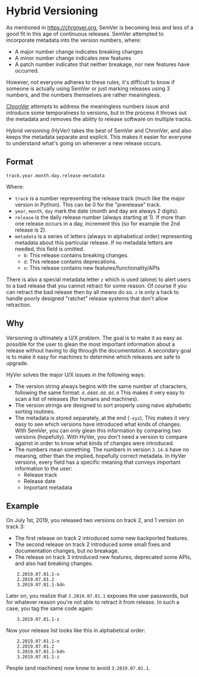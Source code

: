 Hybrid Versioning
=================

As mentioned in https://chronver.org, SemVer is becoming less and less of a good fit in this age of continuous releases. SemVer attempted to incorporate metadata into the version numbers, where:

- A major number change indicates breaking changes
- A minor number change indicates new features
- A patch number indicates that neither breakage, nor new features have occurred.

However, not everyone adheres to these rules, it's difficult to know if someone is actually using SemVer or just marking releases using 3 numbers, and the numbers themselves are rather meaningless.

[ChronVer](https://chronver.org) attempts to address the meaningless numbers issue and introduce some temporalness to versions, but in the process it throws out the metadata and removes the ability to release software on multiple tracks.

Hybrid versioning (HyVer) takes the best of SemVer and ChronVer, and also keeps the metadata separate and explicit. This makes it easier for everyone to understand what's going on whenever a new release occurs.


Format
------

    track.year.month.day.release-metadata

Where:

- `track` is a number representing the release track (much like the major version in Python). This can be 0 for the "prerelease" track.
- `year`, `month`, `day` mark the date (month and day are always 2 digits).
- `release` is the daily release number (always starting at 1). If more than one release occurs in a day, increment this (so for example the 2nd release is 2).
- `metadata` is a series of letters (always in alphabetical order) representing metadata about this particular release. If no metadata letters are needed, this field is omitted.
  - `b`: This release contains breaking changes.
  - `d`: This release contains deprecations.
  - `n`: This release contains new features/functionality/APIs

There is also a special metadata letter `z` which is used (alone) to alert users to a bad release that you cannot retract for some reason. Of course if you can retract the bad release then by all means do so. `z` is only a hack to handle poorly designed "ratchet" release systems that don't allow retraction.


Why
---

Versioning is ultimately a U/X problem. The goal is to make it as easy as possible for the user to glean the most important information about a release without having to dig through the documentation. A secondary goal is to make it easy for machines to determine which releases are safe to upgrade.

HyVer solves the major U/X issues in the following ways:

- The version string always begins with the same number of characters, following the same format: `d.dddd.dd.dd.d` This makes it very easy to scan a list of releases (for humans and machines).
- The version strings are designed to sort properly using naive alphabetic sorting routines.
- The metadata is stored separately, at the end (`-xyz`). This makes it very easy to see which versions have introduced what kinds of changes. With SemVer, you can only glean this information by comparing two versions (hopefully). With HyVer, you don't need a version to compare against in order to know what kinds of changes were introduced.
- The numbers mean something. The numbers in version `3.14.6` have no meaning, other than the implied, hopefully correct metadata. In HyVer versions, every field has a specific meaning that conveys important information to the user:
  - Release track
  - Release date
  - Important metadata


Example
-------

On July 1st, 2019, you released two versions on track 2, and 1 version on track 3:

- The first release on track 2 introduced some new backported features.
- The second release on track 2 introduced some small fixes and documentation changes, but no breakage.
- The release on track 3 introduced new features, deprecated some APIs, and also had breaking changes.

```
    2.2019.07.01.1-n
    2.2019.07.01.2
    3.2019.07.01.1-bdn
```

Later on, you realize that `3.2019.07.01.1` exposes the user passwords, but for whatever reason you're not able to retract it from release. In such a case, you tag the same code again:

```
    3.2019.07.01.1-z
```

Now your release list looks like this in alphabetical order:

```
    2.2019.07.01.1-n
    2.2019.07.01.2
    3.2019.07.01.1-bdn
    3.2019.07.01.1-z
```

People (and machines) now know to avoid `3.2019.07.01.1`.
